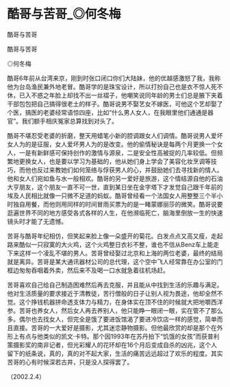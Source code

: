 # 酷哥与苦哥_◎何冬梅

酷哥与苦哥

酷哥与苦哥

◎何冬梅

酷哥6年前从台湾来京，刚到时张口闭口你们大陆妹，他的优越感激怒了我，我称他为台岛渔民兼外地老冒。酷哥学的是珠宝设计，所以打扮自己也是衣不惊人死不休，已入不惑之年脸上却找不出一丝褶子，他嘲笑说同年龄的男士们总是腋下夹着干部包包把自己搞得很老土的样子。酷哥说男不娶艺女不嫁医，可他这个艺却娶了个医，搞医的老婆经常语惊四座，比如“什么男人女人，在我眼里他们通通是器官”。我们额手相庆冤家总算找到对头了。

酷哥不堪忍受老婆的折磨，整天用蜡笔小新的腔调跟女人们调情。酷哥说男人爱坏女人为的是征服，女人爱坏男人为的是改变。他的偷情秘诀是每两个月更换一个女人，一是有新鲜感可保持创作的激情与源泉，二是安全性高被捉的几率较低。但频繁地更换女人，也是要以学习为基础的，他从她们身上学会了美容化妆烹调等技巧，而他也反过来教她们如何笼络与俘获男人的心，并鼓励她们去寻找新的情人。他和女人们宛如鱼与水一般相欢。酷哥的另一爱好是旅游，这个情结源自他的石油大亨朋友，这个朋友一直不可一世，直到某日坐在金字塔下才发觉自己跟千年前的埃及人民相比就像一只微不足道的蚂蚁。酷哥曾经看一个法国女人用整整三个半小时独自用餐，而他则用同样的时间冒雨买票为的是一睹蒙娜丽莎的微笑。酷哥说要逛遍世界不同的地方感受各式各样的人生，在他濒临死亡，脑海里倒放一生的快速镜头时才能了无遗憾。

苦哥与酷哥年纪相仿，但笑起来脸上像一朵盛开的菊花。白发点点又高又瘦，走起路来酷似一只寂寞的大火鸡，这个火鸡整日衣衫不整，谁也不信从Benz车上能走下来这样一个凌乱不堪的男人。苦哥曾经娶过北京和上海的两位老婆，最终的结局就是离异。苦哥是某大通讯器材公司的总代理，这个空中飞人经常靠在办公室的门框边匆匆吞咽着外卖，然后来不及喝一口水就急着往机场赶。

苦哥喜欢自己给自己制造困难然后再去克服，并且能从中找到生活的乐趣与满足。他对生活质量的要求接近于清教徒，苦行僧般的日子让别人视为畏途，他却全然不觉。这个挣钱机器拼命透支体力与精力，在身体实在顶不住的时候就大把地嚼西洋参。苦哥也养女人，然后女人再去养别人，他只能睁一眼闭一眼，实在管不了那么多。偶尔也去找女人，但完全是饿了要进饭馆渴了要进冷饮店一样的感觉，简单而且直接。苦哥的一大爱好是摄影，尤其迷恋静物摄影。但他最欣赏的却是那个在外形上有点与他类似的凯文·卡特。那个因1993年在苏丹拍下“饥饿的女孩”而获普利策摄影奖的南非记者，但光彩耀人的花环却在16个月后变成自杀的凶兆，这个人留下的纸条说，真的，真的对不起大家，生活的痛苦远远超过了欢乐的程度。其实苦哥的心有时候深若古井，只是没人探得罢了。

（2002.2.4）